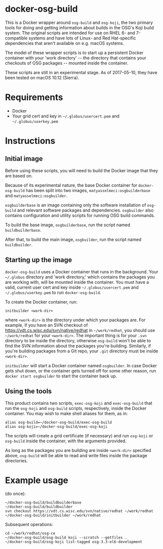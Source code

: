 docker-osg-build
================

This is a Docker wrapper around `osg-build` and `osg-koji`, the two primary
tools for doing and getting information about builds in the OSG's Koji build
system. The original scripts are intended for use on RHEL 6- and 7-compatible
systems and have lots of Linux- and Red Hat-specific dependencies that aren't
available on e.g. macOS systems.

The model of these wrapper scripts is to start up a persistent Docker
container with your 'work directory' -- the directory that contains your
checkouts of OSG packages -- mounted inside the container.

These scripts are still in an experimental stage. As of 2017-05-10, they have
been tested on macOS 10.12 (Sierra).


Requirements
============
* Docker
* Your grid cert and key in `~/.globus/usercert.pem` and `~/.globus/userkey.pem`


Instructions
============

Initial image
-------------

Before using these scripts, you will need to build the Docker image that they
are based on.

Because of its experimental nature, the base Docker container for
`docker-osg-build` has been split into two images,
`matyasselmeci:osgbuilderbase` and `matyasselmeci:osgbuilder`.

`osgbuilderbase` is an image containing only the software installation of
`osg-build` and relevant software packages and dependencies. `osgbuilder` also
contains configuration and utility scripts for running OSG build commands.

To build the base image, `osgbuilderbase`, run the script named
`buildbuilderbase`.

After that, to build the main image, `osgbuilder`, run the script named
`buildbuilder`.


Starting up the image
---------------------

`docker-osg-build` uses a Docker container that runs in the background. Your
`~/.globus` directory and 'work directory,' which contains the packages you are
working with, will be mounted inside the container. You must have a valid,
current user cert and key inside `~/.globus/usercert.pem` and
`~/.globus/userkey.pem` to run `docker-osg-build`.

To create the Docker container, run:

    initbuilder <work-dir>

where `<work-dir>` is the directory under which your packages are. For example,
if you have an SVN checkout of https://vdt.cs.wisc.edu/svn/native/redhat in
`~/work/redhat`, you should use `~/work/redhat` for your `<work-dir>`. The
important thing is for your `.svn` directory to be inside the directory,
otherwise `osg-build` won't be able to find the SVN information about the
packages you're building. Similarly, if you're building packages from a Git
repo, your `.git` directory must be inside `<work-dir>`.

`initbuilder` will start a Docker container named `osgbuilder`. In case Docker
gets shut down, or the container gets turned off for some other reason, run
`docker start osgbuilder` to start the container back up.


Using the tools
---------------

This product contains two scripts, `exec-osg-koji` and `exec-osg-build` that
run the `osg-koji` and `osg-build` scripts, respectively, inside the Docker
container. You may wish to make shell aliases for them, as in:

    alias osg-build=~/docker-osg-build/exec-osg-build
    alias osg-koji=~/docker-osg-build/exec-osg-koji

The scripts will create a grid certificate (if necessary) and run `osg-koji` or
`osg-build` inside the container, with the arguments provided.

As long as the packages you are building are inside `<work-dir>` specified
above, `osg-build` will be able to read and write files inside the package
directories.


Example usage
=============

(do once):

    ~/docker-osg-build/buildbuilderbase
    ~/docker-osg-build/buildbuilder
    svn checkout https://vdt.cs.wisc.edu/svn/native/redhat ~/work/redhat
    ~/docker-osg-build/initbuilder ~/work/redhat

Subsequent operations:

    cd ~/work/redhat/osg-ce
    ~/docker-osg-build/osg-build koji --scratch --getfiles .
    ~/docker-osg-build/osg-koji list-tagged osg-3.3-el6-development

